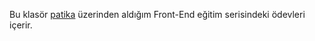 Bu klasör [patika](https://www.patika.dev/about) üzerinden aldığım Front-End eğitim serisindeki ödevleri içerir.
